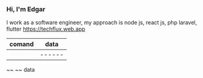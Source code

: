  ### Hi, I'm Edgar
 I work as a software engineer, my approach is node js, react js, php laravel, flutter
https://techflux.web.app

| comand | data |
| ------ |------|
|        |------|
~~ ~~ data
